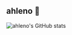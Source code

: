 ## ahleno 👋


![ahleno's GitHub stats](https://github-readme-stats.vercel.app/api?username=ahleno&show_icons=true&theme=radical)
